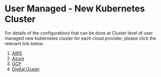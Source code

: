 # User Managed - New Kubernetes Cluster

For details of the configurations that can be done at Cluster level of user managed new kubernetes cluster for each cloud provider, please click the relevant link below. 

1. [AWS](pages/user-guide/components/cluster/um-new-cluster/aws-cluster/aws-cluster)
2. [Azure](pages/user-guide/components/cluster/um-new-cluster/azure-cluster/azure-cluster)
3. [GCP](pages/user-guide/components/cluster/um-new-cluster/gcp-cluster/gcp-cluster)
4. [Digital Ocean](pages/user-guide/components/cluster/um-new-cluster/do-cluster/do-cluster)

